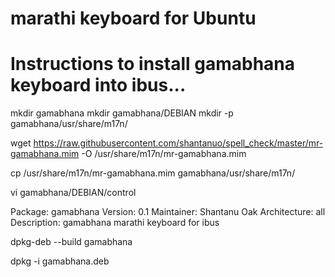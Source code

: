 # marathi keyboard for Ubuntu
# Instructions to install gamabhana keyboard into ibus...

mkdir gamabhana
mkdir gamabhana/DEBIAN
mkdir -p gamabhana/usr/share/m17n/

wget https://raw.githubusercontent.com/shantanuo/spell_check/master/mr-gamabhana.mim -O /usr/share/m17n/mr-gamabhana.mim

cp /usr/share/m17n/mr-gamabhana.mim gamabhana/usr/share/m17n/

vi gamabhana/DEBIAN/control

Package: gamabhana
Version: 0.1
Maintainer: Shantanu Oak
Architecture: all
Description: gamabhana marathi keyboard for ibus

dpkg-deb --build gamabhana

dpkg -i gamabhana.deb
